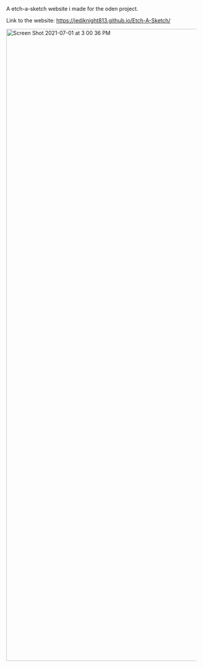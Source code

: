 A etch-a-sketch website i made for the oden project.

Link to the website: https://jediknight813.github.io/Etch-A-Sketch/

<img width="1671" alt="Screen Shot 2021-07-01 at 3 00 36 PM" src="https://user-images.githubusercontent.com/17935336/124183032-48147700-da7d-11eb-9a7f-7dc962379ac9.png">




